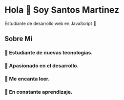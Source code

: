 # Hola 👋 Soy Santos Martinez
Estudiante de desarrollo web en JavaScript :seedling:

## Sobre Mi
### :school: Estudiante de nuevas tecnologias.
### :stars: Apasionado en el desarrollo.
### :notebook: Me encanta leer.
### :shell: En constante aprendizaje.


<!--
**santos1803/santos1803** is a ✨ _special_ ✨ repository because its `README.md` (this file) appears on your GitHub profile.

Here are some ideas to get you started:

- 🔭 I’m currently working on ...
- 🌱 I’m currently learning ...
- 👯 I’m looking to collaborate on ...
- 🤔 I’m looking for help with ...
- 💬 Ask me about ...
- 📫 How to reach me: ...
- 😄 Pronouns: ...
- ⚡ Fun fact: ...
-->
